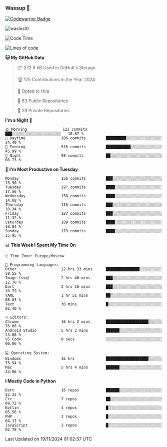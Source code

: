 ### Wassup 👋

[![Codewarrior Badge](https://www.codewars.com/users/waslost/badges/small)](https://www.codewars.com/users/waslost)

<p align="left"> <img src="https://komarev.com/ghpvc/?username=waslost0" alt="waslost0" /></p>

<!--START_SECTION:waka-->
![Code Time](http://img.shields.io/badge/Code%20Time-5%2C059%20hrs%2051%20mins-blue)

![Lines of code](https://img.shields.io/badge/From%20Hello%20World%20I%27ve%20Written-1.5%20million%20lines%20of%20code-blue)

**🐱 My GitHub Data** 

> 📦 272.9 kB Used in GitHub's Storage 
 > 
> 🏆 175 Contributions in the Year 2024
 > 
> 💼 Opted to Hire
 > 
> 📜 63 Public Repositories 
 > 
> 🔑 29 Private Repositories 
 > 
**I'm a Night 🦉** 

```text
🌞 Morning                122 commits         ███░░░░░░░░░░░░░░░░░░░░░░   10.87 % 
🌆 Daytime                386 commits         █████████░░░░░░░░░░░░░░░░   34.40 % 
🌃 Evening                516 commits         ███████████░░░░░░░░░░░░░░   45.99 % 
🌙 Night                  98 commits          ██░░░░░░░░░░░░░░░░░░░░░░░   08.73 % 
```
📅 **I'm Most Productive on Tuesday** 

```text
Monday                   156 commits         ███░░░░░░░░░░░░░░░░░░░░░░   13.90 % 
Tuesday                  197 commits         ████░░░░░░░░░░░░░░░░░░░░░   17.56 % 
Wednesday                158 commits         ████░░░░░░░░░░░░░░░░░░░░░   14.08 % 
Thursday                 116 commits         ███░░░░░░░░░░░░░░░░░░░░░░   10.34 % 
Friday                   127 commits         ███░░░░░░░░░░░░░░░░░░░░░░   11.32 % 
Saturday                 189 commits         ████░░░░░░░░░░░░░░░░░░░░░   16.84 % 
Sunday                   179 commits         ████░░░░░░░░░░░░░░░░░░░░░   15.95 % 
```


📊 **This Week I Spent My Time On** 

```text
🕑︎ Time Zone: Europe/Moscow

💬 Programming Languages: 
Other                    12 hrs 33 mins      ███████████████░░░░░░░░░░   59.55 % 
Image (svg)              2 hrs 40 mins       ███░░░░░░░░░░░░░░░░░░░░░░   12.70 % 
Dart                     2 hrs 16 mins       ███░░░░░░░░░░░░░░░░░░░░░░   10.79 % 
YAML                     1 hr 51 mins        ██░░░░░░░░░░░░░░░░░░░░░░░   08.83 % 
Text                     30 mins             █░░░░░░░░░░░░░░░░░░░░░░░░   02.40 % 

🔥 Editors: 
Chrome                   16 hrs 2 mins       ███████████████████░░░░░░   76.06 % 
Android Studio           5 hrs 2 mins        ██████░░░░░░░░░░░░░░░░░░░   23.88 % 
VS Code                  0 secs              ░░░░░░░░░░░░░░░░░░░░░░░░░   00.06 % 

💻 Operating System: 
Windows                  16 hrs              ███████████████████░░░░░░   75.94 % 
Mac                      5 hrs 4 mins        ██████░░░░░░░░░░░░░░░░░░░   24.06 % 
```

**I Mostly Code in Python** 

```text
Dart                     16 repos            ██████░░░░░░░░░░░░░░░░░░░   22.22 % 
C++                      7 repos             ██░░░░░░░░░░░░░░░░░░░░░░░   09.72 % 
Kotlin                   4 repos             █░░░░░░░░░░░░░░░░░░░░░░░░   05.56 % 
PHP                      3 repos             █░░░░░░░░░░░░░░░░░░░░░░░░   04.17 % 
JavaScript               2 repos             █░░░░░░░░░░░░░░░░░░░░░░░░   02.78 % 
```




 Last Updated on 19/11/2024 01:02:37 UTC
<!--END_SECTION:waka-->

